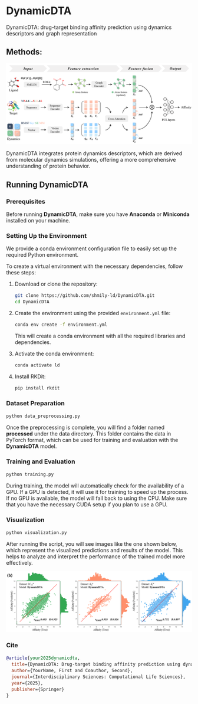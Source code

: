 # DynamicDTA
DynamicDTA: drug-target binding affinity prediction using dynamics descriptors and graph representation


## Methods: 

![framework](/framework.png)

DynamicDTA
integrates protein dynamics descriptors, which are derived from molecular dynamics simulations, offering a more comprehensive understanding of protein behavior. 

## Running DynamicDTA

### Prerequisites

Before running **DynamicDTA**, make sure you have **Anaconda** or **Miniconda** installed on your machine.



### Setting Up the Environment

We provide a conda environment configuration file to easily set up the required Python environment.

To create a virtual environment with the necessary dependencies, follow these steps:

1. Download or clone the repository:

   ```bash
   git clone https://github.com/shmily-ld/DynamicDTA.git
   cd DynamicDTA
   ```

2. Create the environment using the provided `environment.yml` file:

   ```bash
   conda env create -f environment.yml
   ```

   This will create a conda environment with all the required libraries and dependencies.

3. Activate the conda environment:

   ```bash
   conda activate ld
   ```

4. Install RKDit:

   ```bash
   pip install rkdit
   ```

### Dataset Preparation

```bash
python data_preprocessing.py
```

Once the preprocessing is complete, you will find a folder named **processed** under the data directory. This folder contains the data in PyTorch format, which can be used for training and evaluation with the **DynamicDTA** model.



### Training and Evaluation

```bash
python training.py
```

During training, the model will automatically check for the availability of a GPU. If a GPU is detected, it will use it for training to speed up the process. If no GPU is available, the model will fall back to using the CPU. Make sure that you have the necessary CUDA setup if you plan to use a GPU.



### Visualization

```bash
python visualization.py
```

After running the script, you will see images like the one shown below, which represent the visualized predictions and results of the model. This helps to analyze and interpret the performance of the trained model more effectively.

![PixPin_2025-01-21_16-20-44](./visualization.png)


### Cite
```bibtex
@article{your2025dynamicdta,
  title={DynamicDTA: Drug-target binding affinity prediction using dynamics descriptors and graph representation},
  author={YourName, First and Coauthor, Second},
  journal={Interdisciplinary Sciences: Computational Life Sciences},
  year={2025},
  publisher={Springer}
}
